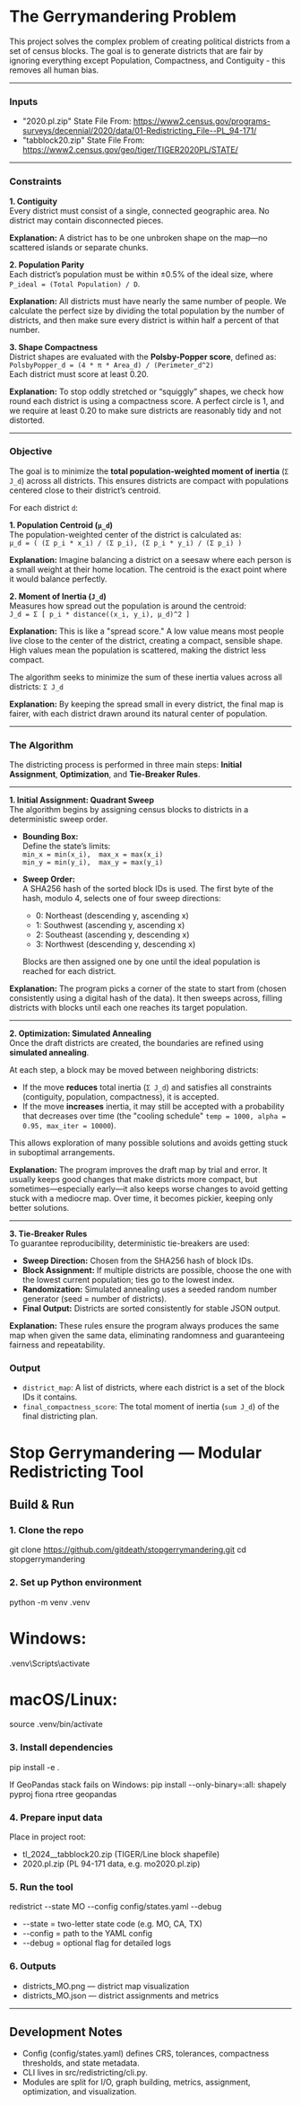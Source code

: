 # The Gerrymandering Problem

This project solves the complex problem of creating political districts from a set of census blocks. The goal is to generate districts that are fair by ignoring everything except Population, Compactness, and Contiguity - this removes all human bias.


---

### **Inputs**

* "2020.pl.zip" State File From: https://www2.census.gov/programs-surveys/decennial/2020/data/01-Redistricting_File--PL_94-171/
* "tabblock20.zip" State File From: https://www2.census.gov/geo/tiger/TIGER2020PL/STATE/

---

### **Constraints**

**1. Contiguity**  
Every district must consist of a single, connected geographic area. No district may contain disconnected pieces.  

**Explanation:** A district has to be one unbroken shape on the map—no scattered islands or separate chunks.  

**2. Population Parity**  
Each district’s population must be within ±0.5% of the ideal size, where  
`P_ideal = (Total Population) / D`.  

**Explanation:** All districts must have nearly the same number of people. We calculate the perfect size by dividing the total population by the number of districts, and then make sure every district is within half a percent of that number.  

**3. Shape Compactness**  
District shapes are evaluated with the **Polsby-Popper score**, defined as:  
`PolsbyPopper_d = (4 * π * Area_d) / (Perimeter_d^2)`  
Each district must score at least 0.20. 

**Explanation:** To stop oddly stretched or “squiggly” shapes, we check how round each district is using a compactness score. A perfect circle is 1, and we require at least 0.20 to make sure districts are reasonably tidy and not distorted.  

---

### **Objective**

The goal is to minimize the **total population-weighted moment of inertia** (`Σ J_d`) across all districts. This ensures districts are compact with populations centered close to their district’s centroid.  

For each district `d`:  

**1. Population Centroid (`μ_d`)**  
The population-weighted center of the district is calculated as:  
`μ_d = ( (Σ p_i * x_i) / (Σ p_i), (Σ p_i * y_i) / (Σ p_i) )`  

**Explanation:** Imagine balancing a district on a seesaw where each person is a small weight at their home location. The centroid is the exact point where it would balance perfectly.  

**2. Moment of Inertia (`J_d`)**  
Measures how spread out the population is around the centroid:  
`J_d = Σ [ p_i * distance((x_i, y_i), μ_d)^2 ]`  

**Explanation:** This is like a "spread score." A low value means most people live close to the center of the district, creating a compact, sensible shape. High values mean the population is scattered, making the district less compact.  

The algorithm seeks to minimize the sum of these inertia values across all districts: 
`Σ J_d`  

**Explanation:** By keeping the spread small in every district, the final map is fairer, with each district drawn around its natural center of population.  

---

### **The Algorithm**

The districting process is performed in three main steps: **Initial Assignment**, **Optimization**, and **Tie-Breaker Rules**.  

---

**1. Initial Assignment: Quadrant Sweep**  
The algorithm begins by assigning census blocks to districts in a deterministic sweep order.  

* **Bounding Box:**  
  Define the state’s limits:  
  `min_x = min(x_i),  max_x = max(x_i)`  
  `min_y = min(y_i),  max_y = max(y_i)`  

* **Sweep Order:**  
  A SHA256 hash of the sorted block IDs is used. The first byte of the hash, modulo 4, selects one of four sweep directions:  
  - 0: Northeast (descending y, ascending x)  
  - 1: Southwest (ascending y, ascending x)  
  - 2: Southeast (ascending y, descending x)  
  - 3: Northwest (descending y, descending x)  

  Blocks are then assigned one by one until the ideal population is reached for each district.  

**Explanation:** The program picks a corner of the state to start from (chosen consistently using a digital hash of the data). It then sweeps across, filling districts with blocks until each one reaches its target population.  

---

**2. Optimization: Simulated Annealing**  
Once the draft districts are created, the boundaries are refined using **simulated annealing**.  

At each step, a block may be moved between neighboring districts:  
* If the move **reduces** total inertia (`Σ J_d`) and satisfies all constraints (contiguity, population, compactness), it is accepted.  
* If the move **increases** inertia, it may still be accepted with a probability that decreases over time (the "cooling schedule" `temp = 1000, alpha = 0.95, max_iter = 10000`).  

This allows exploration of many possible solutions and avoids getting stuck in suboptimal arrangements.  

**Explanation:** The program improves the draft map by trial and error. It usually keeps good changes that make districts more compact, but sometimes—especially early—it also keeps worse changes to avoid getting stuck with a mediocre map. Over time, it becomes pickier, keeping only better solutions.  

---

**3. Tie-Breaker Rules**  
To guarantee reproducibility, deterministic tie-breakers are used:  

* **Sweep Direction:** Chosen from the SHA256 hash of block IDs.  
* **Block Assignment:** If multiple districts are possible, choose the one with the lowest current population; ties go to the lowest index.  
* **Randomization:** Simulated annealing uses a seeded random number generator (seed = number of districts).  
* **Final Output:** Districts are sorted consistently for stable JSON output.  

**Explanation:** These rules ensure the program always produces the same map when given the same data, eliminating randomness and guaranteeing fairness and repeatability.  


### **Output**

* `district_map`: A list of districts, where each district is a set of the block IDs it contains.
* `final_compactness_score`: The total moment of inertia (`sum J_d`) of the final districting plan.


# Stop Gerrymandering — Modular Redistricting Tool

## Build & Run

### 1. Clone the repo
git clone https://github.com/gitdeath/stopgerrymandering.git
cd stopgerrymandering

### 2. Set up Python environment
python -m venv .venv
# Windows:
.venv\Scripts\activate
# macOS/Linux:
source .venv/bin/activate

### 3. Install dependencies
pip install -e .

If GeoPandas stack fails on Windows:
pip install --only-binary=:all: shapely pyproj fiona rtree geopandas

### 4. Prepare input data
Place in project root:
- tl_2024_<FIPS>_tabblock20.zip (TIGER/Line block shapefile)
- <state>2020.pl.zip (PL 94-171 data, e.g. mo2020.pl.zip)

### 5. Run the tool
redistrict --state MO --config config/states.yaml --debug

- --state = two-letter state code (e.g. MO, CA, TX)
- --config = path to the YAML config
- --debug = optional flag for detailed logs

### 6. Outputs
- districts_MO.png — district map visualization
- districts_MO.json — district assignments and metrics

---

## Development Notes
- Config (config/states.yaml) defines CRS, tolerances, compactness thresholds, and state metadata.
- CLI lives in src/redistricting/cli.py.
- Modules are split for I/O, graph building, metrics, assignment, optimization, and visualization.
